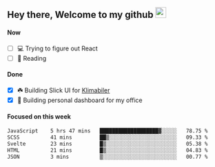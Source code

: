 ## Hey there, Welcome to my github <img src="https://media.giphy.com/media/hvRJCLFzcasrR4ia7z/giphy.gif" width="25px">

#### Now
- [ ] 💻 Trying to figure out React
- [ ] 📕 Reading

#### Done
- [x] ☘️ Building Slick UI for [Klimabiler](https://klimabiler.dk)
- [x] 🚀 Building personal dashboard for my office
 
 #### Focused on this week
<!--START_SECTION:waka-->

```txt
JavaScript    5 hrs 47 mins   ███████████████████▓░░░░░   78.75 %
SCSS          41 mins         ██▒░░░░░░░░░░░░░░░░░░░░░░   09.33 %
Svelte        23 mins         █▒░░░░░░░░░░░░░░░░░░░░░░░   05.38 %
HTML          21 mins         █▒░░░░░░░░░░░░░░░░░░░░░░░   04.83 %
JSON          3 mins          ▒░░░░░░░░░░░░░░░░░░░░░░░░   00.77 %
```

<!--END_SECTION:waka-->

